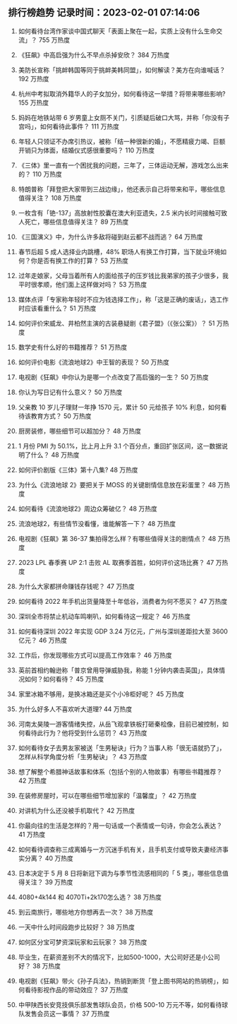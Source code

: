 
## 排行榜趋势 记录时间：2023-02-01 07:14:06
  
  1. 如何看待台湾作家谈中国式聊天「表面上聚在一起，实质上没有什么生命交流」？ 755 万热度
    
  2. 《狂飙》中高启强为什么不早点杀掉安欣？ 384 万热度
    
  3. 美防长宣称「挑衅韩国等同于挑衅美韩同盟」，如何解读？美方在向谁喊话？ 192 万热度
    
  4. 杭州中考拟取消外籍华人的子女加分，如何看待这一举措？将带来哪些影响? 155 万热度
    
  5. 妈妈在地铁站带 6 岁男童上女厕不关门，引质疑后破口大骂，并称「你没有子宫吗」，如何看待此事件？ 111 万热度
    
  6. 年轻人只领证不办席引热议，被称「结一种很新的婚」，不愿精疲力竭、巨额开销只为体面，结婚仪式感很重要吗？ 110 万热度
    
  7. 《三体》里一直有一个困扰我的问题，三年了，三体运动无解，游戏怎么出来的？ 110 万热度
    
  8. 特朗普称「拜登把大家带到三战边缘」，他还表示自己将带来和平，哪些信息值得关注？ 108 万热度
    
  9. 一枚含有「铯-137」高放射性胶囊在澳大利亚遗失，2.5 米内长时间接触可致人死亡，哪些信息值得关注？ 89 万热度
    
  10. 《三国演义》中，为什么许多敌将碰到赵云都不战而逃？ 64 万热度
    
  11. 春节后超 5 成人选择业内跳槽，48% 职场人有换工作打算，当下就业环境如何？你是否有换工作的打算？ 53 万热度
    
  12. 过年走娘家，父母当着所有人的面给孩子的压岁钱比我弟家的孩子少很多，我平时很孝顺，他们面上这样做对吗？ 53 万热度
    
  13. 媒体点评「专家称年轻时不应为钱选择工作」，称「这是正确的废话」，选工作时应该看重什么？ 51 万热度
    
  14. 如何评价宋威龙、井柏然主演的古装悬疑剧《君子盟》（《张公案》）？ 51 万热度
    
  15. 数学史有什么好的书籍推荐？ 51 万热度
    
  16. 如何评价电影《流浪地球2》中王智的表现？ 50 万热度
    
  17. 电视剧《狂飙》中你认为是哪一个点改变了高启强的一生？ 50 万热度
    
  18. 你认为写日记有什么意义？ 50 万热度
    
  19. 父亲教 10 岁儿子理财一年挣 1570 元，累计 50 元给孩子 10% 利息，如何看待该教育方式？ 50 万热度
    
  20. 厨房装修，哪些细节可以超加分？ 48 万热度
    
  21. 1 月份 PMI 为 50.1%，比上月上升 3.1 个百分点，重回扩张区间，这一数据说明了什么？ 48 万热度
    
  22. 如何评价剧版《三体》第十八集? 48 万热度
    
  23. 为什么《流浪地球 2》要把关于 MOSS 的关键剧情信息放在彩蛋里？ 48 万热度
    
  24. 如何看待《流浪地球2》周边众筹破亿？ 48 万热度
    
  25. 流浪地球2，有些情节没看懂，谁能解答一下？ 48 万热度
    
  26. 电视剧《狂飙》第 36-37 集拍得怎么样？有哪些值得关注的剧情点？ 48 万热度
    
  27. 2023 LPL 春季赛 UP 2:1 击败 AL 取赛季首胜，如何评价这场比赛？ 47 万热度
    
  28. 为什么大家都拼命赚钱存钱呢？ 47 万热度
    
  29. 如何看待 2022 年手机出货量降至十年低谷，消费者为何不愿买？ 47 万热度
    
  30. 深圳全市将禁止机动车鸣喇叭，如何看待这一规定？ 46 万热度
    
  31. 如何看待深圳 2022 年实现 GDP 3.24 万亿元，广州与深圳差距拉大至 3600 亿元？ 46 万热度
    
  32. 工作后，你发现哪些方式可以提高工作效率？ 46 万热度
    
  33. 英前首相约翰逊称「普京曾用导弹威胁我，称能 1 分钟内袭击英国」，具体情况如何？如何看待？ 45 万热度
    
  34. 家里冰箱不够用，是换冰箱还是买个小冷柜好呢？ 45 万热度
    
  35. 为什么好多人不喜欢听大道理? 44 万热度
    
  36. 河南太昊陵一游客情绪失控，从岳飞观拿铁板打砸秦桧像，目前已被控制，如何看待此行为？他将受到什么惩罚？ 43 万热度
    
  37. 如何看待女子去男友家被送「生男秘诀」行为？当事人称「很无语就扔了」，怎样从科学角度分析「生男秘诀」？ 43 万热度
    
  38. 想了解整个希腊神话故事和体系（包括个别的人物故事）有哪些书籍推荐？ 42 万热度
    
  39. 在装修房屋时，可以在哪些细节增加家的「温馨度」？ 42 万热度
    
  40. 对讲机为什么还没被手机取代？ 42 万热度
    
  41. 你最向往的生活是怎样的？用一句话或一个表情或一句诗，你会怎么表达？ 41 万热度
    
  42. 如何看待调查称三成离婚与一方沉迷手机有关，且手机支付或导致夫妻经济事实分离？ 40 万热度
    
  43. 日本决定于 5 月 8 日将新冠下调为与季节性流感相同的「 5 类」，哪些信息值得关注？ 39 万热度
    
  44. 4080+4k144 和 4070Ti+2k170怎么选？ 38 万热度
    
  45. 到云南旅行，哪些地方你想再去一次？ 38 万热度
    
  46. 一天中什么时间段跑步比较好？ 38 万热度
    
  47. 如何区分宝可梦资深玩家和云玩家？ 38 万热度
    
  48. 毕业生，在薪资差别不大的情况下，比如500-1000，大公司好还是小公司好？ 38 万热度
    
  49. 电视剧《狂飙》带火《孙子兵法》，热销到断货「登上图书网站的热销榜」，如何看待影视作品的带动效应？ 37 万热度
    
  50. 中甲陕西长安竞技俱乐部发售球队会员，价格 500-10 万元不等，如何看待球队发售会员这一事情？ 37 万热度
    